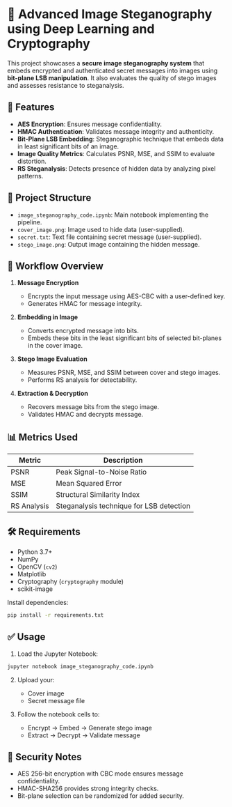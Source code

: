 # 🔐 Advanced Image Steganography using Deep Learning and Cryptography

This project showcases a **secure image steganography system** that embeds encrypted and authenticated secret messages into images using **bit-plane LSB manipulation**. It also evaluates the quality of stego images and assesses resistance to steganalysis.

## 🚀 Features

- **AES Encryption**: Ensures message confidentiality.
- **HMAC Authentication**: Validates message integrity and authenticity.
- **Bit-Plane LSB Embedding**: Steganographic technique that embeds data in least significant bits of an image.
- **Image Quality Metrics**: Calculates PSNR, MSE, and SSIM to evaluate distortion.
- **RS Steganalysis**: Detects presence of hidden data by analyzing pixel patterns.

## 📁 Project Structure

- `image_steganography_code.ipynb`: Main notebook implementing the pipeline.
- `cover_image.png`: Image used to hide data (user-supplied).
- `secret.txt`: Text file containing secret message (user-supplied).
- `stego_image.png`: Output image containing the hidden message.

## 🧠 Workflow Overview

1. **Message Encryption**
   - Encrypts the input message using AES-CBC with a user-defined key.
   - Generates HMAC for message integrity.

2. **Embedding in Image**
   - Converts encrypted message into bits.
   - Embeds these bits in the least significant bits of selected bit-planes in the cover image.

3. **Stego Image Evaluation**
   - Measures PSNR, MSE, and SSIM between cover and stego images.
   - Performs RS analysis for detectability.

4. **Extraction & Decryption**
   - Recovers message bits from the stego image.
   - Validates HMAC and decrypts message.

## 📊 Metrics Used

| Metric | Description |
|--------|-------------|
| PSNR   | Peak Signal-to-Noise Ratio |
| MSE    | Mean Squared Error |
| SSIM   | Structural Similarity Index |
| RS Analysis | Steganalysis technique for LSB detection |

## 🛠️ Requirements

- Python 3.7+
- NumPy
- OpenCV (`cv2`)
- Matplotlib
- Cryptography (`cryptography` module)
- scikit-image

Install dependencies:
```bash
pip install -r requirements.txt
```

## ✅ Usage

1. Load the Jupyter Notebook:
```bash
jupyter notebook image_steganography_code.ipynb
```

2. Upload your:
   - Cover image
   - Secret message file

3. Follow the notebook cells to:
   - Encrypt → Embed → Generate stego image
   - Extract → Decrypt → Validate message

## 🔐 Security Notes

- AES 256-bit encryption with CBC mode ensures message confidentiality.
- HMAC-SHA256 provides strong integrity checks.
- Bit-plane selection can be randomized for added security.


